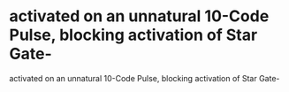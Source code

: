 # activated on an unnatural 10-Code Pulse, blocking activation of Star Gate-

activated on an unnatural 10-Code Pulse, blocking activation of Star Gate-